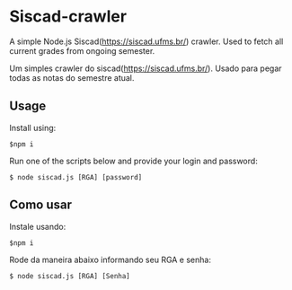 # Siscad-crawler
A simple Node.js Siscad(https://siscad.ufms.br/) crawler.
Used to fetch all current grades from ongoing semester.

Um simples crawler do siscad(https://siscad.ufms.br/).
Usado para pegar todas as notas do semestre atual.


## Usage

Install using:
    
    $npm i

Run one of the scripts below and provide your login and password:

    $ node siscad.js [RGA] [password]

## Como usar

Instale usando:

    $npm i

Rode da maneira abaixo informando seu RGA e senha:

    $ node siscad.js [RGA] [Senha]

